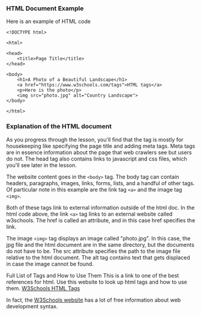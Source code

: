 ### HTML Document Example
Here is an example of HTML code
```
<!DOCTYPE html>

<html>

<head>
    <title>Page Title</title>
</head>

<body>
    <h1>A Photo of a Beautiful Landscape</h1>
    <a href="https://www.w3schools.com/tags">HTML tags</a>
    <p>Here is the photo</p>
    <img src="photo.jpg" alt="Country Landscape">
</body>

</html>
```
### Explanation of the HTML document
As you progress through the lesson, you'll find that the <head> tag is mostly for housekeeping like specifying the page title and adding meta tags. 
Meta tags are in essence information about the page that web crawlers see but users do not. 
The head tag also contains links to javascript and css files, which you'll see later in the lesson.

The website content goes in the ```<body>``` tag. 
The body tag can contain headers, paragraphs, images, links, forms, lists, and a handful of other tags. 
Of particular note in this example are the link tag ```<a>``` and the image tag ```<img>```.

Both of these tags link to external information outside of the html doc. 
In the html code above, the link ```<a>``` tag links to an external website called w3schools. 
The href is called an attribute, and in this case href specifies the link.

The image ```<img>``` tag displays an image called "photo.jpg". 
In this case, the jpg file and the html document are in the same directory, but the documents do not have to be. 
The src attribute specifies the path to the image file relative to the html document. 
The alt tag contains text that gets displaced in case the image cannot be found.

Full List of Tags and How to Use Them
This is a link to one of the best references for html. Use this website to look up html tags and how to use them. 
[W3Schools HTML Tags](https://www.w3schools.com/tags/default.asp)

In fact, the [W3Schools website](https://www.w3schools.com/) has a lot of free information about web development syntax.
